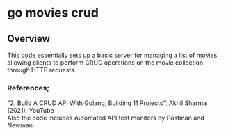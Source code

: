 # go movies crud

## Overview
This code essentially sets up a basic server for managing a list of movies, allowing clients to perform CRUD operations on the movie collection through HTTP requests.







### References;
"2. Build A CRUD API With Golang, Building 11 Projects", Akhil Sharma (2021), YouTube\
 Also the code includes Automated API test monitors by Postman and Newman.
